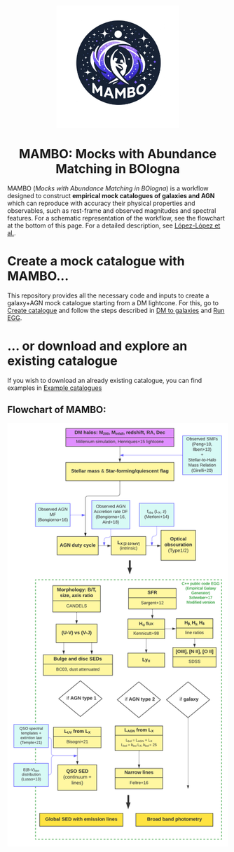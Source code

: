 <p align="center">
  <img width = "280" src="docs/MAMBO_logo.png?raw=true"/>
</p>
<h1 align="center">MAMBO: Mocks with Abundance Matching in BOlogna</h1>

MAMBO (*Mocks with Abundance Matching in BOlogna*) is a workflow designed to construct **empirical mock catalogues of
galaxies and AGN** which can reproduce with accuracy their physical properties and observables, such as rest-frame and observed magnitudes
and spectral features. For a schematic representation of the workflow, see the flowchart at the bottom of this page. For a detailed description, see [López-López et al.](link_to_paper).



# Create a mock catalogue with MAMBO...
This repository provides all the necessary code and inputs to create a galaxy+AGN mock catalogue starting from a DM lightcone. For this,
go to [Create catalogue](https://github.com/xalolo/MAMBO/tree/main/Create%20catalogue) and follow the steps described in [DM to galaxies](https://github.com/xalolo/MAMBO/tree/main/Create%20catalogue/DM%20to%20galaxies)
and [Run EGG](https://github.com/xalolo/MAMBO/tree/main/Create%20catalogue/Run%20EGG).

# ... or download and explore an existing catalogue
If you wish to download an already existing catalogue, you can find examples in [Example catalogues](https://github.com/xalolo/MAMBO/tree/main/Example%20catalogues)

## Flowchart of MAMBO:

<p align="center">
  <img width = "800" src="docs/MAMBO_flowchart.png?raw=true"/>
</p>
